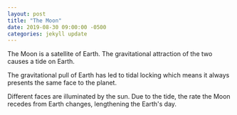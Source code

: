 ```yaml
---
layout: post
title: "The Moon"
date: 2019-08-30 09:00:00 -0500
categories: jekyll update
---
```


The Moon is a satellite of Earth. The gravitational attraction of the two causes a tide on Earth.

The gravitational pull of Earth has led to tidal locking which means it always presents the same face to the planet.

Different faces are illuminated by the sun. Due to the tide, the rate the Moon recedes from Earth changes, lengthening the Earth's day.
